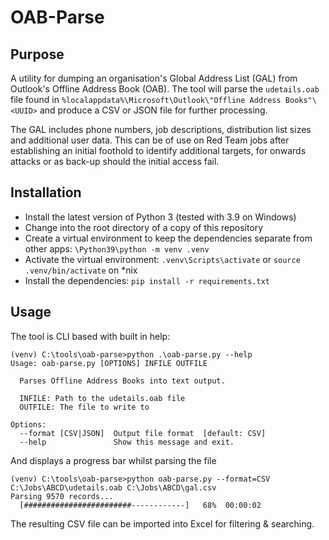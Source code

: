 OAB-Parse
=========

Purpose
-------
A utility for dumping an organisation's Global Address List (GAL) from Outlook's Offline Address Book (OAB).
The tool will parse the `udetails.oab` file found in `%localappdata%\Microsoft\Outlook\"Offline Address Books"\<UUID>` 
and produce a CSV or JSON file for further processing.

The GAL includes phone numbers, job descriptions, distribution list sizes and additional user data.
This can be of use on Red Team jobs after establishing an initial foothold to identify
additional targets, for onwards attacks or as back-up should the initial access fail.


Installation
------------

* Install the latest version of Python 3 (tested with 3.9 on Windows)
* Change into the root directory of a copy of this repository
* Create a virtual environment to keep the dependencies separate from other apps: `\Python39\python -m venv .venv`
* Activate the virtual environment: `.venv\Scripts\activate` or `source .venv/bin/activate` on *nix
* Install the dependencies: `pip install -r requirements.txt`

Usage
-----
The tool is CLI based with built in help:
```
(venv) C:\tools\oab-parse>python .\oab-parse.py --help
Usage: oab-parse.py [OPTIONS] INFILE OUTFILE

  Parses Offline Address Books into text output.

  INFILE: Path to the udetails.oab file
  OUTFILE: The file to write to

Options:
  --format [CSV|JSON]  Output file format  [default: CSV]
  --help               Show this message and exit.
```

And displays a progress bar whilst parsing the file

```
(venv) C:\tools\oab-parse>python oab-parse.py --format=CSV C:\Jobs\ABCD\udetails.oab C:\Jobs\ABCD\gal.csv
Parsing 9570 records...
  [########################------------]   68%  00:00:02

```

The resulting CSV file can be imported into Excel for filtering & searching.